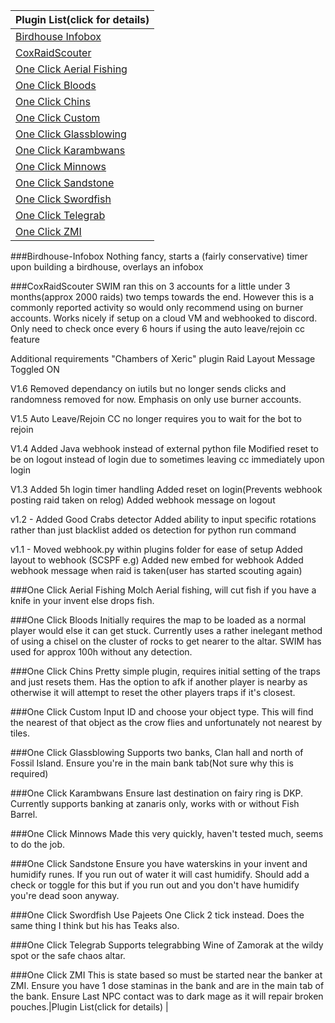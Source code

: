 |Plugin List(click for details) |
|------------- |
| [Birdhouse Infobox](#birdhouse-infobox) | 
| [CoxRaidScouter](#coxraidscouter)  | 
| [One Click Aerial Fishing](#one-click-aerial-fishing)| 
| [One Click Bloods](#one-click-bloods) | 
| [One Click Chins](#one-click-chins) | 
| [One Click Custom](#one-click-custom) | 
| [One Click Glassblowing](#one-click-glassblowing) |  
| [One Click Karambwans](#one-click-karambwans) | 
| [One Click Minnows](#one-click-minnows)  | 
| [One Click Sandstone](#one-click-sandstone)|  
| [One Click Swordfish](#one-click-swordfish)|   
| [One Click Telegrab](#one-click-telegrab) |  
| [One Click ZMI](#one-click-zmi) |   

###Birdhouse-Infobox
Nothing fancy, starts a (fairly conservative) timer upon building a birdhouse, overlays an infobox

###CoxRaidScouter
SWIM ran this on 3 accounts for a little under 3 months(approx 2000 raids) two temps towards the end. However this is a commonly reported activity so would only recommend using on burner accounts. Works nicely if setup on a cloud VM and webhooked to discord. Only need to check once every 6 hours if using the auto leave/rejoin cc feature


Additional requirements
"Chambers of Xeric" plugin Raid Layout Message Toggled ON

V1.6
Removed dependancy on iutils but no longer sends clicks and randomness removed for now. Emphasis on only use burner accounts.

V1.5
Auto Leave/Rejoin CC no longer requires you to wait for the bot to rejoin

V1.4
Added Java webhook instead of external python file
Modified reset to be on logout instead of login due to sometimes leaving cc immediately upon login

V1.3
Added 5h login timer handling
Added reset on login(Prevents webhook posting raid taken on relog)
Added webhook message on logout

v1.2 -
Added Good Crabs detector
Added ability to input specific rotations rather than just blacklist
added os detection for python run command

v1.1 -
Moved webhook.py within plugins folder for ease of setup
Added layout to webhook (SCSPF e.g)
Added new embed for webhook
Added webhook message when raid is taken(user has started scouting again)

###One Click Aerial Fishing
Molch Aerial fishing, will cut fish if you have a knife in your invent else drops fish.

###One Click Bloods
Initially requires the map to be loaded as a normal player would else it can get stuck. Currently uses a rather inelegant method of using a chisel on the cluster of rocks to get nearer to the altar. SWIM has used for approx 100h without any detection.

###One Click Chins
Pretty simple plugin, requires initial setting of the traps and just resets them. Has the option to afk if another player is nearby as otherwise it will attempt to reset the other players traps if it's closest.

###One Click Custom
Input ID and choose your object type. This will find the nearest of that object as the crow flies and unfortunately not nearest by tiles.

###One Click Glassblowing
Supports two banks, Clan hall and north of Fossil Island. Ensure you're in the main bank tab(Not sure why this is required)

###One Click Karambwans
Ensure last destination on fairy ring is DKP. Currently supports banking at zanaris only, works with or without Fish Barrel.

###One Click Minnows
Made this very quickly, haven't tested much, seems to do the job.

###One Click Sandstone
Ensure you have waterskins in your invent and humidify runes. If you run out of water it will cast humidify. Should add a check or toggle for this but if you run out and you don't have humidify you're dead soon anyway.

###One Click Swordfish
Use Pajeets One Click 2 tick instead. Does the same thing I think but his has Teaks also.

###One Click Telegrab
Supports telegrabbing Wine of Zamorak at the wildy spot or the safe chaos altar.

###One Click ZMI
This is state based so must be started near the banker at ZMI. Ensure you have 1 dose staminas in the bank and are in the main tab of the bank. Ensure Last NPC contact was to dark mage as it will repair broken pouches.|Plugin List(click for details) |
